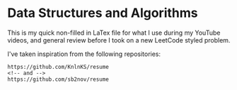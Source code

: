# Data Structures and Algorithms

This is my quick non-filled in LaTex file for what I use during my YouTube videos, and general review before I took on a new LeetCode styled problem.

I've taken inspiration from the following repositories:

```
https://github.com/KnlnKS/resume
<!-- and -->
https://github.com/sb2nov/resume
```
